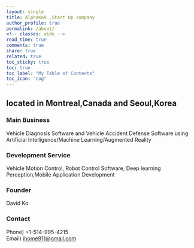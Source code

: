 ```yaml
---
layout: single
title: AlphaKo9 ,Start Up company
author_profile: true
permalink: /about/
<!-- classes: wide -->
read_time: true
comments: true
share: true
related: true
toc_sticky: true
toc: true
toc_label: "My Table of Contents"
toc_icon: "cog"
---
```



## located in Montreal,Canada and Seoul,Korea
   

### Main Business    
   Vehicle Diagnosis Software and Vehicle Accident Defense Software using Artificial Intelligence/Machine Learning/Augmented Reality 
### Development Service
   Vehicle Motion Control, Robot Control Software, Deep learning Perception,Mobile Application Development

### Founder
   David Ko

### Contact 
   Phone) +1-514-995-4215    
   Email) ihome911@gmail.com







